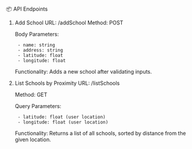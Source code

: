 
📦 API Endpoints
1. Add School
    URL: /addSchool
    Method: POST

    Body Parameters:

        - name: string
        - address: string
        - latitude: float
        - longitude: float

    Functionality: Adds a new school after validating inputs.

2. List Schools by Proximity
    URL: /listSchools

    Method: GET

    Query Parameters:

        - latitude: float (user location)
        - longitude: float (user location)

    Functionality: Returns a list of all schools, sorted by distance from the given location.
